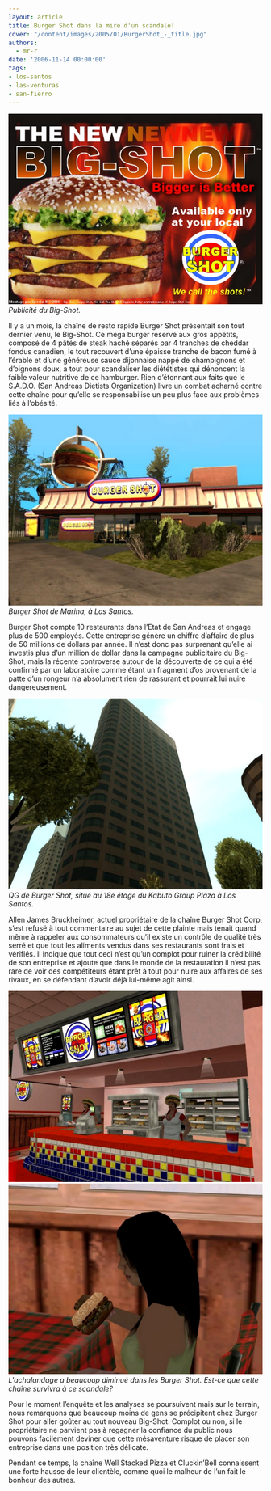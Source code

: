 ```yaml
---
layout: article
title: Burger Shot dans la mire d'un scandale!
cover: "/content/images/2005/01/BurgerShot_-_title.jpg"
authors:
  - mr-r
date: '2006-11-14 00:00:00'
tags:
- los-santos
- las-venturas
- san-fierro
---
```


![Publicité du Big-Shot.](/content/images/2005/01/BurgerShot_-_big-shot_poster.jpg)
_Publicité du Big-Shot._

Il y a un mois, la chaîne de resto rapide Burger Shot présentait son tout dernier venu, le Big-Shot. Ce méga burger réservé aux gros appétits, composé de 4 pâtés de steak haché séparés par 4 tranches de cheddar fondus canadien, le tout recouvert d’une épaisse tranche de bacon fumé à l’érable et d’une généreuse sauce dijonnaise nappé de champignons et d’oignons doux, a tout pour scandaliser les diététistes qui dénoncent la faible valeur nutritive de ce hamburger. Rien d’étonnant aux faits que le S.A.D.O. (San Andreas Dietists Organization) livre un combat acharné contre cette chaîne pour qu’elle se responsabilise un peu plus face aux problèmes liés à l’obésité.

![Burger Shot de Marina, à Los Santos.](/content/images/2005/01/BurgerShot_-_title.jpg)
_Burger Shot de Marina, à Los Santos._

Burger Shot compte 10 restaurants dans l’Etat de San Andreas et engage plus de 500 employés. Cette entreprise génère un chiffre d’affaire de plus de 50 millions de dollars par année. Il n’est donc pas surprenant qu’elle ai investis plus d’un million de dollar dans la campagne publicitaire du Big-Shot, mais la récente controverse autour de la découverte de ce qui a été confirmé par un laboratoire comme étant un fragment d’os provenant de la patte d’un rongeur n’a absolument rien de rassurant et pourrait lui nuire dangereusement.

![QG de Burger Shot, situé au 18e étage du Kabuto Group Plaza à Los Santos.](/content/images/2005/01/BurgerShot_-_Headquarter.jpg)
_QG de Burger Shot, situé au 18e étage du Kabuto Group Plaza à Los Santos._

Allen James Bruckheimer, actuel propriétaire de la chaîne Burger Shot Corp, s’est refusé à tout commentaire au sujet de cette plainte mais tenait quand même à rappeler aux consommateurs qu’il existe un contrôle de qualité très serré et que tout les aliments vendus dans ses restaurants sont frais et vérifiés. Il indique que tout ceci n’est qu’un complot pour ruiner la crédibilité de son entreprise et ajoute que dans le monde de la restauration il n’est pas rare de voir des compétiteurs étant prêt à tout pour nuire aux affaires de ses rivaux, en se défendant d’avoir déjà&nbsp;lui-même agit ainsi.

![](/content/images/2005/01/BurgerShot_-_comptoir.jpg)
![L'achalandage a beaucoup diminué dans les Burger Shot. Est-ce que cette chaîne survivra à ce scandale?](/content/images/2005/01/BurgerShot_-_customer.jpg)
_L'achalandage a beaucoup diminué dans les Burger Shot. Est-ce que cette chaîne survivra à ce scandale?_

Pour le moment l’enquête et les analyses se poursuivent mais sur le terrain, nous remarquons que beaucoup moins de gens se précipitent chez Burger Shot pour aller goûter au tout nouveau Big-Shot. Complot ou non, si le propriétaire ne parvient pas à regagner la confiance du public nous pouvons facilement deviner que cette mésaventure risque de placer son entreprise dans une position très délicate.

Pendant ce temps, la chaîne Well Stacked Pizza et Cluckin’Bell connaissent une forte hausse de leur clientèle, comme quoi le malheur de l’un fait le bonheur des autres.
